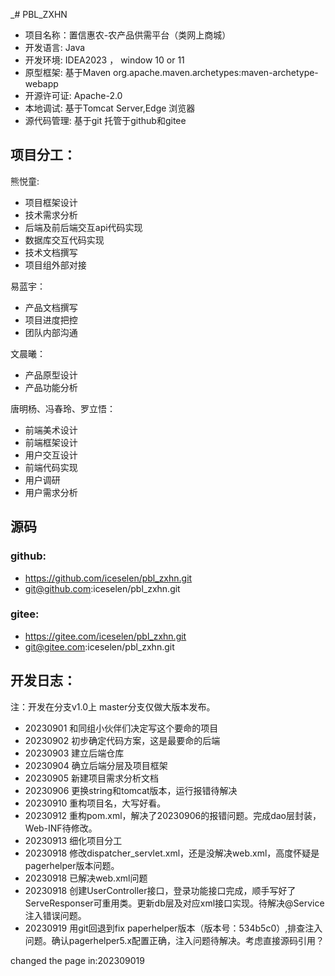_# PBL_ZXHN
- 项目名称：置信惠农-农产品供需平台（类网上商城）
- 开发语言: Java
- 开发环境: IDEA2023 ， window 10 or 11
- 原型框架: 基于Maven org.apache.maven.archetypes:maven-archetype-webapp
- 开源许可证: Apache-2.0
- 本地调试: 基于Tomcat Server,Edge 浏览器
- 源代码管理: 基于git 托管于github和gitee

## 项目分工：
熊悦童:
- 项目框架设计
- 技术需求分析
- 后端及前后端交互api代码实现
- 数据库交互代码实现
- 技术文档撰写
- 项目组外部对接

易蓝宇：
- 产品文档撰写
- 项目进度把控
- 团队内部沟通

文晨曦：
- 产品原型设计
- 产品功能分析

唐明杨、冯春玲、罗立悟：
- 前端美术设计
- 前端框架设计
- 用户交互设计
- 前端代码实现
- 用户调研
- 用户需求分析

## 源码
### github:
- https://github.com/iceselen/pbl_zxhn.git
- git@github.com:iceselen/pbl_zxhn.git

### gitee:
- https://gitee.com/iceselen/pbl_zxhn.git
- git@gitee.com:iceselen/pbl_zxhn.git

## 开发日志：
注：开发在分支v1.0上 master分支仅做大版本发布。
- 20230901 和同组小伙伴们决定写这个要命的项目
- 20230902 初步确定代码方案，这是最要命的后端
- 20230903 建立后端仓库
- 20230904 确立后端分层及项目框架
- 20230905 新建项目需求分析文档
- 20230906 更换string和tomcat版本，运行报错待解决
- 20230910 重构项目名，大写好看。
- 20230912 重构pom.xml，解决了20230906的报错问题。完成dao层封装，Web-INF待修改。
- 20230913 细化项目分工
- 20230918 修改dispatcher_servlet.xml，还是没解决web.xml，高度怀疑是pagerhelper版本问题。
- 20230918 已解决web.xml问题
- 20230918 创建UserController接口，登录功能接口完成，顺手写好了ServeResponser可重用类。更新db层及对应xml接口实现。待解决@Service注入错误问题。
- 20230919 用git回退到fix paperhelper版本（版本号：534b5c0）,排查注入问题。确认pagerhelper5.x配置正确，注入问题待解决。考虑直接源码引用？

changed the page in:202309019